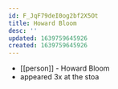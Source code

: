 ```yaml
---
id: F_JqF79deI0og2bf2X5Ot
title: Howard Bloom
desc: ''
updated: 1639759645926
created: 1639759645926
---
```



- [[person]] - Howard Bloom
- appeared 3x at the stoa

